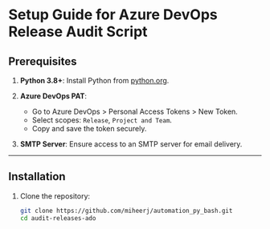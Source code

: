 # Setup Guide for Azure DevOps Release Audit Script

## Prerequisites
1. **Python 3.8+**: Install Python from [python.org](https://www.python.org/).
2. **Azure DevOps PAT**:  
   - Go to Azure DevOps > Personal Access Tokens > New Token.
   - Select scopes: `Release`, `Project and Team`.
   - Copy and save the token securely.

3. **SMTP Server**: Ensure access to an SMTP server for email delivery.

---

## Installation
1. Clone the repository:
   ```bash
   git clone https://github.com/miheerj/automation_py_bash.git
   cd audit-releases-ado
